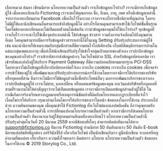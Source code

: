 เลือกหมวด
ค้นหา
เขียนนิยาย
นโยบายความเป็นส่วนตัว
เราเก็บข้อมูลอะไรบ้าง?
เราจะมีการเก็บข้อมูลผู้ใช้ เมื่อลงทะเบียนกับ Fictionlog
เราจะขอให้คุณกรอก ชื่อ, อีเมล, อายุ, เพศ หรือดึงข้อมูลเหล่านี้จากการลงทะเบียนผ่าน Facebook เพื่อเก็บไว้ในระบบ
เราอาจจะเก็บรายชื่อนิยายที่คุณอ่าน โดยจะไม่มีผู้ใช้และนักเขียนคนอื่นสามารถเข้าถึงข้อมูลนี้ได้
อย่างไรก็ตามคุณสามารถเข้าใช้เว็บไซต์ขั้นพื้นฐานโดยไม่ต้องลงทะเบียนและไม่เปิดเผยตัวตนได้เช่นกัน
เรานำข้อมูลของคุณไปใช้อะไรบ้าง?
ทุกข้อมูลที่เราเก็บไว้ เราจะนำไปใช้เพื่อจุดประสงค์ดังนี้
ใช้ส่งข้อมูล ข่าวสาร รวมถึงการแจ้งเตือนไปถึงคุณผ่านอีเมล โดยคุณสามารถปิดการรับข้อมูลข่าวสารเหล่านี้ได้ในเมนู Setting
ปรับปรุงประสบการณ์ผู้ใช้ เช่น แนะนำนิยายให้เหมาะสมกับกลุ่มนักอ่านที่มีความสนใจใกล้เคียงกัน
เก็บสถิติพฤติกรรมการอ่านในแต่ละกลุ่มเพศและอายุ เพื่อส่งให้นักเขียนปรับปรุงให้เข้าใจกลุ่มเป้าหมายของตัวเอง
เราปกป้องข้อมูลของคุณอย่างไรบ้าง?
เราเข้ารหัสการส่งข้อมูลต่างๆ ในเว็บไซต์ด้วย SSL
สำหรับข้อมูลบัตรเครดิต เราเข้ารหัสและส่งถึงผู้ให้บริการ Payment Gateway ที่มีความปลอดภัยตามมาตรฐาน PCI-DSS โดยทางเราไม่เก็บข้อมูลที่เกี่ยวกับบัตรเครดิตไว้เอง
การเก็บ cookies
เราจะเก็บ cookies เพื่อจดจำการเข้าใช้ของผู้ใช้ เพื่อพัฒนาและปรับปรุงประสบการณ์การใช้งานโดยเราอาจมีการใช้บริการของบริษัทหรือบุคคลที่สาม ซึ่งเราจะไม่มีการใช้ข้อมูลส่วนนี้เพื่อประโยชน์อื่นๆ นอกจากพัฒนาบริการของเราเอง
เราปกปิดข้อมูลผู้ใช้
เราจะไม่ขาย, แลกเปลี่ยน หรือเผยแพร่ข้อมูลของคุณ ยกเว้นแต่บริษัทหรือบุคคลที่สามที่ร่วมงานได้ให้คำสัญญาว่าจะไม่เปิดเผยข้อมูลต่อ เราอาจมีการเปิดเผยข้อมูลส่วนตัวผู้ใช้ได้ ในกรณีเกิดการร้องเรียนทางกฎหมายหรือเหตุการณ์ขัดแย้งที่ผิดกับนโยบายและกฎระเบียบที่แจ้งไว้
เงื่อนไขการให้บริการ
กรุณาอ่านเงื่อนไขการให้บริการของเราในหน้า ข้อตกลงในการใช้งาน ประกอบไปด้วย
ความยินยอมของคุณ
เมื่อคุณเข้าใช้ Fictionlog ทั้งเว็บไซต์และแอปพลิเคชัน ถือว่าคุณยอมรับนโยบายความเป็นส่วนตัวนี้
การเปลี่ยนแปลงนโยบายความเป็นส่วนตัว
หากเรามีการอัปเดตนโยบายความเป็นส่วนตัว ทีมงานจะแจ้งผู้ใช้ทุกคนผ่านอีเมลที่ลงทะเบียนไว้
นโยบายความเป็นส่วนตัวนี้ปรับปรุงล่าสุดในวันที่ 20 มีนาคม 2559
หากมีข้อสงสัยใดๆ สามารถติดต่อทีมงานได้ทาง support@fictionlog.co
ทีมงาน Fictionlog
อ่านนิยาย
50 อันดับมาแรง
50 อันดับ E-book
นิยายแปลลิขสิทธิ์ถูกต้อง
ออริจินัลซีรีส์
เกี่ยวกับเว็บไซต์
เป็นนักเขียนกับเรา
คู่มือนักเขียน
ระบบเหรียญ
คำถามที่พบบ่อย
เกี่ยวกับเรา
ความตั้งใจของเรา
ติดต่อเรา
นโยบาย
นโยบายความเป็นส่วนตัว
ข้อตกลงในการใช้งาน
© 2019 Storylog Co., Ltd.